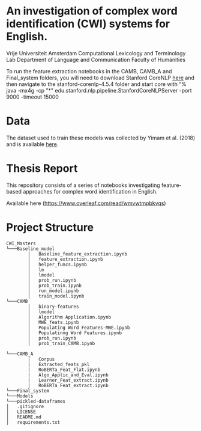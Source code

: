 # An investigation of complex word identification (CWI) systems for English.
Vrije Universiteit Amsterdam Computational Lexicology and Terminology Lab Department of Language and Communication Faculty of Humanities

To run the feature extraction notebooks in the CAMB, CAMB_A and Final_system folders, you will need to download Stanford CoreNLP [here](https://stanfordnlp.github.io/CoreNLP/) and then navigate to the stanford-corenlp-4.5.4 folder and start core with “% java -mx4g -cp "*" edu.stanford.nlp.pipeline.StanfordCoreNLPServer -port 9000 -timeout 15000

# Data
The dataset used to train these models was collected by Yimam et al. (2018) and is available [here](https://www.inf.uni-hamburg.de/en/inst/ab/lt/resources/data/complex-word-identification-dataset.html).

# Thesis Report
This repository consists of a series of notebooks investigating feature-based approaches for complex word identification in English. 


Available here (https://www.overleaf.com/read/wmvwtmpbkvqs)

# Project Structure

```
CWI_Masters
└───Baseline_model
        │   Baseline_feature_extraction.ipynb
        │   feature_extraction.ipynb
        │   helper_funcs.ipynb
        │   lm
        │   lmodel
        │   prob_run.ipynb
        │   prob_train.ipynb
        │   run_model.ipynb
        │   train_model.ipynb
└───CAMB
        │   binary-features
        │   lmodel
        │   Algorithm Application.ipynb
        │   MWE_feats.ipynb
        │   Populating Word Features-MWE.ipynb
        │   Populatinng Word Features.ipynb
        │   prob_run.ipynb
        │   prob_train_CAMB.ipynb

└───CAMB_A
        │   Corpus
        |   Extracted_feats_pkl
        |   RoBERTa_Feat_Flat.ipynb
        |   Algo_Applic_and_Eval.ipynb
        |   Learner_Feat_extract.ipynb
        |   RoBERTa_Feat_extract.ipynb
└───Final_system
└───Models
└───pickled-dataframes
│   .gitignore
│   LICENSE
│   README.md
│   requirements.txt

```
